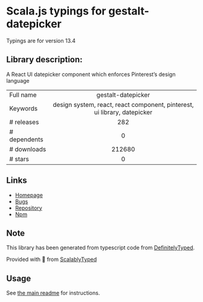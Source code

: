 
# Scala.js typings for gestalt-datepicker

Typings are for version 13.4

## Library description:
A React UI datepicker component which enforces Pinterest’s design language

|                    |                 |
| ------------------ | :-------------: |
| Full name          | gestalt-datepicker |
| Keywords           | design system, react, react component, pinterest, ui library, datepicker |
| # releases         | 282 |
| # dependents       | 0 |
| # downloads        | 212680 |
| # stars            | 0 |

## Links
- [Homepage](https://gestalt.netlify.app/)
- [Bugs](https://github.com/pinterest/gestalt/issues)
- [Repository](https://github.com/pinterest/gestalt)
- [Npm](https://www.npmjs.com/package/gestalt-datepicker)
    


## Note
This library has been generated from typescript code from [DefinitelyTyped](https://definitelytyped.org).

Provided with :purple_heart: from [ScalablyTyped](https://github.com/oyvindberg/ScalablyTyped)

## Usage
See [the main readme](../../readme.md) for instructions.


